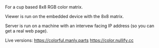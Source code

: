 For a cup based 8x8 RGB color matrix.

Viewer is run on the embedded device with the 8x8 matrix.

Server is run on a machine with an intervew facing IP address (so you can get a real web page).

Live versions:
https://colorful.manly.parts
https://color.nullify.cc